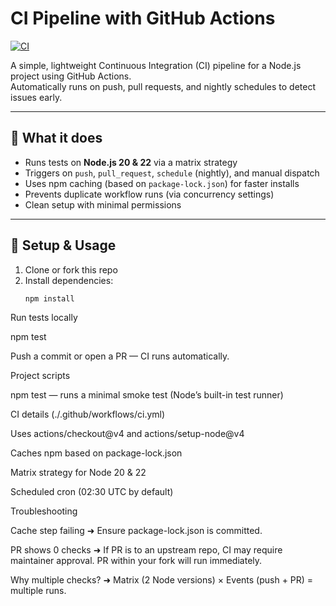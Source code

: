 # CI Pipeline with GitHub Actions

[![CI](https://github.com/Temiraph/CI-Pipeline-with-GitHub-Actions/actions/workflows/ci.yml/badge.svg)](https://github.com/Temiraph/CI-Pipeline-with-GitHub-Actions/actions)

A simple, lightweight Continuous Integration (CI) pipeline for a Node.js project using GitHub Actions.  
Automatically runs on push, pull requests, and nightly schedules to detect issues early.

---

## 🚀 What it does

- Runs tests on **Node.js 20 & 22** via a matrix strategy  
- Triggers on `push`, `pull_request`, `schedule` (nightly), and manual dispatch  
- Uses npm caching (based on `package-lock.json`) for faster installs  
- Prevents duplicate workflow runs (via concurrency settings)  
- Clean setup with minimal permissions  

---

## 🧰 Setup & Usage

1. Clone or fork this repo  
2. Install dependencies:  
   ```bash
   npm install
Run tests locally

npm test


Push a commit or open a PR — CI runs automatically.

Project scripts

npm test — runs a minimal smoke test (Node’s built-in test runner)

CI details (./.github/workflows/ci.yml)

Uses actions/checkout@v4 and actions/setup-node@v4

Caches npm based on package-lock.json

Matrix strategy for Node 20 & 22

Scheduled cron (02:30 UTC by default)

Troubleshooting

Cache step failing ➜ Ensure package-lock.json is committed.

PR shows 0 checks ➜ If PR is to an upstream repo, CI may require maintainer approval. PR within your fork will run immediately.

Why multiple checks? ➜ Matrix (2 Node versions) × Events (push + PR) = multiple runs.

